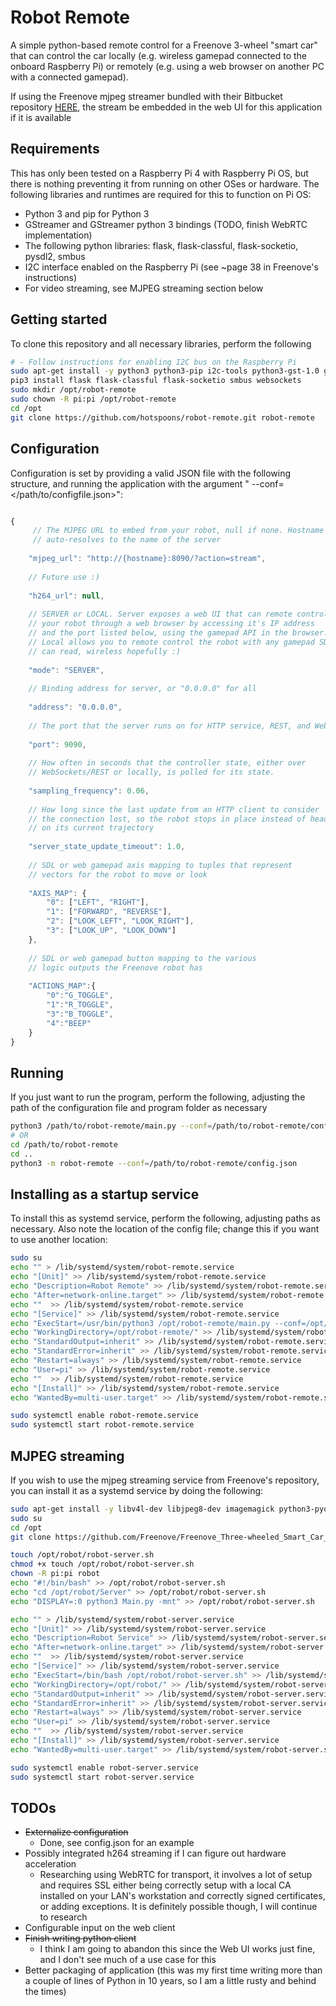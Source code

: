 # Robot Remote 

A simple python-based remote control for a Freenove 3-wheel "smart car" 
that can control the car locally (e.g. wireless gamepad connected to the 
onboard Raspberry Pi) or remotely (e.g. using a web browser on another PC 
with a connected gamepad).

If using the Freenove mjpeg streamer bundled with their Bitbucket 
repository [HERE](https://github.com/Freenove/Freenove_Three-wheeled_Smart_Car_Kit_for_Raspberry_Pi),
the stream be embedded in the web UI for this application if it is available

## Requirements

This has only been tested on a Raspberry Pi 4 with Raspberry Pi OS, but 
there is nothing preventing it from running on other OSes or hardware. The 
following libraries and runtimes are required for this to function on Pi OS:

 - Python 3 and pip for Python 3
 - GStreamer and GStreamer python 3 bindings (TODO, finish WebRTC implementation)
 - The following python libraries: flask, flask-classful, flask-socketio, pysdl2, smbus
 - I2C interface enabled on the Raspberry Pi (see ~page 38 in Freenove's instructions)
 - For video streaming, see MJPEG streaming section below
 
## Getting started

To clone this repository and all necessary libraries, perform the following

```bash
# - Follow instructions for enabling I2C bus on the Raspberry Pi
sudo apt-get install -y python3 python3-pip i2c-tools python3-gst-1.0 gstreamer1.0-omx-rpi-config libgstrtspserver-1.0-dev python3-sdl2
pip3 install flask flask-classful flask-socketio smbus websockets
sudo mkdir /opt/robot-remote
sudo chown -R pi:pi /opt/robot-remote
cd /opt
git clone https://github.com/hotspoons/robot-remote.git robot-remote
```

## Configuration

Configuration is set by providing a valid JSON file with the following 
structure, and running the application with the argument " --conf=</path/to/configfile.json>":

```JavaScript

{
	 // The MJPEG URL to embed from your robot, null if none. Hostname 
	 // auto-resolves to the name of the server
	 
    "mjpeg_url": "http://{hostname}:8090/?action=stream",
    
    // Future use :)
    
    "h264_url": null,
    
    // SERVER or LOCAL. Server exposes a web UI that can remote control 
    // your robot through a web browser by accessing it's IP address
    // and the port listed below, using the gamepad API in the browser. 
    // Local allows you to remote control the robot with any gamepad SDL 
    // can read, wireless hopefully :)
    
    "mode": "SERVER",
    
    // Binding address for server, or "0.0.0.0" for all 
    
    "address": "0.0.0.0",
    
    // The port that the server runs on for HTTP service, REST, and WebSockets
    
    "port": 9090,
    
    // How often in seconds that the controller state, either over 
    // WebSockets/REST or locally, is polled for its state.
    
    "sampling_frequency": 0.06,
    
    // How long since the last update from an HTTP client to consider
    // the connection lost, so the robot stops in place instead of heading
    // on its current trajectory
    
    "server_state_update_timeout": 1.0,
    
    // SDL or web gamepad axis mapping to tuples that represent 
    // vectors for the robot to move or look
    
    "AXIS_MAP": {
        "0": ["LEFT", "RIGHT"],
        "1": ["FORWARD", "REVERSE"],
        "2": ["LOOK_LEFT", "LOOK_RIGHT"],
        "3": ["LOOK_UP", "LOOK_DOWN"]
    },
    
    // SDL or web gamepad button mapping to the various 
    // logic outputs the Freenove robot has
    
    "ACTIONS_MAP":{
        "0":"G_TOGGLE",
        "1":"R_TOGGLE",
        "3":"B_TOGGLE",
        "4":"BEEP"
    }
}

```

## Running

If you just want to run the program, perform the following, adjusting the
path of the configuration file and program folder as necessary

```bash
python3 /path/to/robot-remote/main.py --conf=/path/to/robot-remote/config.json
# OR
cd /path/to/robot-remote
cd ..
python3 -m robot-remote --conf=/path/to/robot-remote/config.json
```

## Installing as a startup service

To install this as systemd service, perform the following, adjusting
paths as necessary. Also note the location of the config file; change this
if you want to use another location:

```bash
sudo su
echo "" > /lib/systemd/system/robot-remote.service
echo "[Unit]" >> /lib/systemd/system/robot-remote.service
echo "Description=Robot Remote" >> /lib/systemd/system/robot-remote.service
echo "After=network-online.target" >> /lib/systemd/system/robot-remote.service
echo ""  >> /lib/systemd/system/robot-remote.service
echo "[Service]" >> /lib/systemd/system/robot-remote.service
echo "ExecStart=/usr/bin/python3 /opt/robot-remote/main.py --conf=/opt/robot-remote/config.json" >> /lib/systemd/system/robot-remote.service
echo "WorkingDirectory=/opt/robot-remote/" >> /lib/systemd/system/robot-remote.service
echo "StandardOutput=inherit" >> /lib/systemd/system/robot-remote.service
echo "StandardError=inherit" >> /lib/systemd/system/robot-remote.service
echo "Restart=always" >> /lib/systemd/system/robot-remote.service
echo "User=pi" >> /lib/systemd/system/robot-remote.service
echo ""  >> /lib/systemd/system/robot-remote.service
echo "[Install]" >> /lib/systemd/system/robot-remote.service
echo "WantedBy=multi-user.target" >> /lib/systemd/system/robot-remote.service

sudo systemctl enable robot-remote.service
sudo systemctl start robot-remote.service
```

## MJPEG streaming

If you wish to use the mjpeg streaming service from Freenove's repository, 
you can install it as a systemd service by doing the following:

```bash
sudo apt-get install -y libv4l-dev libjpeg8-dev imagemagick python3-pyqt5 python3-pyqt5.qtwebkit python3-dev subversion
sudo su
cd /opt
git clone https://github.com/Freenove/Freenove_Three-wheeled_Smart_Car_Kit_for_Raspberry_Pi.git robot

touch /opt/robot/robot-server.sh
chmod +x touch /opt/robot/robot-server.sh
chown -R pi:pi robot
echo "#!/bin/bash" >> /opt/robot/robot-server.sh
echo "cd /opt/robot/Server" >> /opt/robot/robot-server.sh
echo "DISPLAY=:0 python3 Main.py -mnt" >> /opt/robot/robot-server.sh

echo "" > /lib/systemd/system/robot-server.service
echo "[Unit]" >> /lib/systemd/system/robot-server.service
echo "Description=Robot Service" >> /lib/systemd/system/robot-server.service
echo "After=network-online.target" >> /lib/systemd/system/robot-server.service
echo ""  >> /lib/systemd/system/robot-server.service
echo "[Service]" >> /lib/systemd/system/robot-server.service
echo "ExecStart=/bin/bash /opt/robot/robot-server.sh" >> /lib/systemd/system/robot-server.service
echo "WorkingDirectory=/opt/robot/" >> /lib/systemd/system/robot-server.service
echo "StandardOutput=inherit" >> /lib/systemd/system/robot-server.service
echo "StandardError=inherit" >> /lib/systemd/system/robot-server.service
echo "Restart=always" >> /lib/systemd/system/robot-server.service
echo "User=pi" >> /lib/systemd/system/robot-server.service
echo ""  >> /lib/systemd/system/robot-server.service
echo "[Install]" >> /lib/systemd/system/robot-server.service
echo "WantedBy=multi-user.target" >> /lib/systemd/system/robot-server.service

sudo systemctl enable robot-server.service
sudo systemctl start robot-server.service

```

## TODOs
 - ~~Externalize configuration~~
   - Done, see config.json for an example
 - Possibly integrated h264 streaming if I can figure out hardware acceleration
   - Researching using WebRTC for transport, it involves a lot of setup and requires SSL either being correctly setup with a local CA installed on your LAN's workstation and correctly signed certificates, or adding exceptions. It is definitely possible though, I will continue to research
 - Configurable input on the web client
 - ~~Finish writing python client~~
   - I think I am going to abandon this since the Web UI works just fine, and I don't see much of a use case for this
 - Better packaging of application (this was my first time writing more than a couple of lines of Python in 10 years, so I am a little rusty and behind the times)

